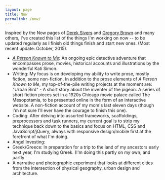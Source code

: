 ```yaml
---
layout: page
title: Now
permalink: /now/
---
```

Inspired by the Now pages of [Derek Sivers](https://sivers.org/nowff) and [Gregory Brown](http://practicingdeveloper.com/now/) and many others, I've created this list of the things I'm working on now -- to be updated regularly as I finish old things finish and start new ones.  (Most recent update: October, 2015).

* [*A Person Known to Me*](http://www.apersonknowntome.com): An ongoing epic detective adventure that encompasses prose, movies, historical accounts and illustrations by the wonderful Kati Simon.
* Writing: My focus is on developing my ability to write prose, mostly fiction, some non-fiction. In addition to the prose elements of *A Person Known to Me*, my top-of-the-pile writing projects at the moment are:
    "Urban Bird" - A short story about the inventer of the pigeon.
    A series of short fiction pieces set in a 1920s Chicago movie palace called The Mesopotamia, to be presented online in the form of an interactive website.
    A non-fiction account of my mom's last eleven days (though I'm not sure I'll ever have the courage to finish this one).
* Coding: After delving into assorted frameworks, scaffoldings, preprocessors and task runners, my current goal is to strip my technique back down to the basics and focus on HTML, CSS and JavaScript/jQuery, always with responsive design/mobile first at the forefront of what I'm doing.
* Angel Investing: 
* Greek/Greece: In preparation for a trip to the land of my ancestors early next year, I'm studying Greek. (I'm doing this partly on my own, and partly 
* A narrative and photographic experiment that looks at different cities from the intersection of physical geography, urban design and architecture.
